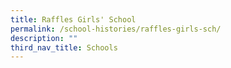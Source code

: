 ```yaml
---
title: Raffles Girls' School
permalink: /school-histories/raffles-girls-sch/
description: ""
third_nav_title: Schools
---
```


